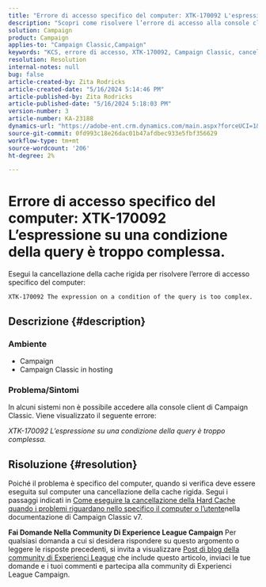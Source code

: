```yaml
---
title: "Errore di accesso specifico del computer: XTK-170092 L'espressione su una condizione della query è troppo complessa."
description: "Scopri come risolvere l’errore di accesso alla console client Campaign Classic specifico per il computer."
solution: Campaign
product: Campaign
applies-to: "Campaign Classic,Campaign"
keywords: "KCS, errore di accesso, XTK-170092, Campaign Classic, cancellazione della cache rigida"
resolution: Resolution
internal-notes: null
bug: false
article-created-by: Zita Rodricks
article-created-date: "5/16/2024 5:14:46 PM"
article-published-by: Zita Rodricks
article-published-date: "5/16/2024 5:18:03 PM"
version-number: 3
article-number: KA-23188
dynamics-url: "https://adobe-ent.crm.dynamics.com/main.aspx?forceUCI=1&pagetype=entityrecord&etn=knowledgearticle&id=d0fb31c5-a713-ef11-9f89-6045bd0298d4"
source-git-commit: 0fd993c18e26dac01b47afdbec933e5fbf356629
workflow-type: tm+mt
source-wordcount: '206'
ht-degree: 2%

---
```


# Errore di accesso specifico del computer: XTK-170092 L’espressione su una condizione della query è troppo complessa.


Esegui la cancellazione della cache rigida per risolvere l’errore di accesso specifico del computer:




```
XTK-170092 The expression on a condition of the query is too complex.
```




## Descrizione {#description}


### <b>Ambiente</b>

- Campaign
- Campaign Classic in hosting




### <b>Problema/Sintomi</b>

In alcuni sistemi non è possibile accedere alla console client di Campaign Classic. Viene visualizzato il seguente errore:

*XTK-170092 L’espressione su una condizione della query è troppo complessa.*


## Risoluzione {#resolution}


Poiché il problema è specifico del computer, quando si verifica deve essere eseguita sul computer una cancellazione della cache rigida. Segui i passaggi indicati in [Come eseguire la cancellazione della Hard Cache quando i problemi riguardano nello specifico il computer o l’utente](https://experienceleague.adobe.com/docs/campaign-classic/using/getting-started/starting-with-adobe-campaign/faq/faq-campaign-config.html#perform-hard-cache-clear)nella documentazione di Campaign Classic v7.


<b>Fai Domande Nella Community Di Experience League Campaign</b>
Per qualsiasi domanda a cui si desidera rispondere su questo argomento o leggere le risposte precedenti, si invita a visualizzare [Post di blog della community di Experienci League](https://experienceleaguecommunities.adobe.com/t5/adobe-campaign-classic-blogs/introducing-top-kcs-articles-curated-for-your-troubleshooting/bc-p/672426#M132 "Segui collegamento") che include questo articolo, inviaci le tue domande e i tuoi commenti e partecipa alla community di Experienci League Campaign.
